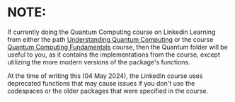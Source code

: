 # NOTE: 
If currently doing the Quantum Computing course on Linkedin Learning from either the path [Understanding Quantum Computing](https://www.linkedin.com/learning/paths/understanding-quantum-computing?u=2169170) or the course [Quantum Computing Fundamentals](https://www.linkedin.com/learning/quantum-computing-fundamentals/pauli-x-gate-with-qiskit?contextUrn=urn%3Ali%3AlyndaLearningPath%3A624e1280498eef99568f1926&u=2169170) course, then the Quantum folder will be useful to you, as it contains the implementations from the course, except utilizing the more modern versions of the package's functions.

At the time of writing this (04 May 2024), the LinkedIn course uses deprecated functions that may cause issues if you don't use the codespaces or the older packages that were specified in the course.
